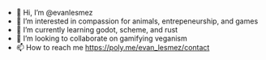 - 👋 Hi, I’m @evanlesmez
- 👀 I’m interested in compassion for animals, entrepeneurship, and games
- 🌱 I’m currently learning godot, scheme, and rust
- 💞️ I’m looking to collaborate on gamifying veganism
- 📫 How to reach me https://poly.me/evan_lesmez/contact

<!---
evanlesmez/evanlesmez is a ✨ special ✨ repository because its `README.md` (this file) appears on your GitHub profile.
You can click the Preview link to take a look at your changes.
--->

